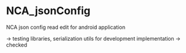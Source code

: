 # NCA_jsonConfig
NCA json config read edit for android application

-> testing libraries, serialization utils for development implementation
-> checked
